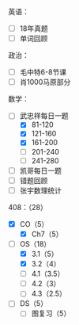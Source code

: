
英语：
- [ ] 18年真题
- [ ] 单词回顾

政治：
- [ ] 毛中特6-8节课
- [ ] 肖1000马原部分

数学：
- [ ] 武忠祥每日一题
	- [x] 81-120
	- [x] 121-160
	- [x] 161-200
	- [ ] 201-240
	- [ ] 241-280
- [ ] 凯哥每日一题
- [ ] 错题回顾
- [ ] 张宇数理统计

408：（28）
- [x] CO（5）
	- [x] Ch7（5）
- [ ] OS（18）
	- [x] 3.1（5）
	- [x] 3.2（4）
	- [ ] 4.1（3.5）
	- [ ] 4.2（3）
	- [ ] 4.3（2.5）
- [ ] DS（5）
	- [ ] 图复习（5）